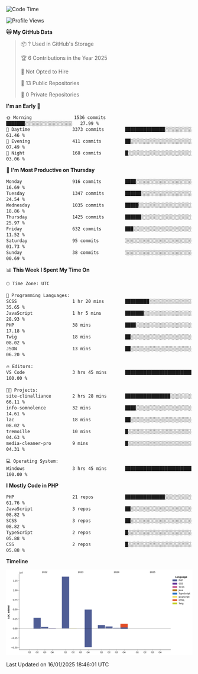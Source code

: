 <!--START_SECTION:waka-->
![Code Time](http://img.shields.io/badge/Code%20Time-2%2C173%20hrs%2045%20mins-blue)

![Profile Views](http://img.shields.io/badge/Profile%20Views-0-blue)

**🐱 My GitHub Data** 

> 📦 ? Used in GitHub's Storage 
 > 
> 🏆 6 Contributions in the Year 2025
 > 
> 🚫 Not Opted to Hire
 > 
> 📜 13 Public Repositories 
 > 
> 🔑 0 Private Repositories 
 > 
**I'm an Early 🐤** 

```text
🌞 Morning                1536 commits        ███████░░░░░░░░░░░░░░░░░░   27.99 % 
🌆 Daytime                3373 commits        ███████████████░░░░░░░░░░   61.46 % 
🌃 Evening                411 commits         ██░░░░░░░░░░░░░░░░░░░░░░░   07.49 % 
🌙 Night                  168 commits         █░░░░░░░░░░░░░░░░░░░░░░░░   03.06 % 
```
📅 **I'm Most Productive on Thursday** 

```text
Monday                   916 commits         ████░░░░░░░░░░░░░░░░░░░░░   16.69 % 
Tuesday                  1347 commits        ██████░░░░░░░░░░░░░░░░░░░   24.54 % 
Wednesday                1035 commits        █████░░░░░░░░░░░░░░░░░░░░   18.86 % 
Thursday                 1425 commits        ██████░░░░░░░░░░░░░░░░░░░   25.97 % 
Friday                   632 commits         ███░░░░░░░░░░░░░░░░░░░░░░   11.52 % 
Saturday                 95 commits          ░░░░░░░░░░░░░░░░░░░░░░░░░   01.73 % 
Sunday                   38 commits          ░░░░░░░░░░░░░░░░░░░░░░░░░   00.69 % 
```


📊 **This Week I Spent My Time On** 

```text
🕑︎ Time Zone: UTC

💬 Programming Languages: 
SCSS                     1 hr 20 mins        █████████░░░░░░░░░░░░░░░░   35.65 % 
JavaScript               1 hr 5 mins         ███████░░░░░░░░░░░░░░░░░░   28.93 % 
PHP                      38 mins             ████░░░░░░░░░░░░░░░░░░░░░   17.18 % 
Twig                     18 mins             ██░░░░░░░░░░░░░░░░░░░░░░░   08.02 % 
JSON                     13 mins             ██░░░░░░░░░░░░░░░░░░░░░░░   06.20 % 

🔥 Editors: 
VS Code                  3 hrs 45 mins       █████████████████████████   100.00 % 

🐱‍💻 Projects: 
site-clinalliance        2 hrs 28 mins       █████████████████░░░░░░░░   66.11 % 
info-somnolence          32 mins             ████░░░░░░░░░░░░░░░░░░░░░   14.61 % 
lac                      18 mins             ██░░░░░░░░░░░░░░░░░░░░░░░   08.02 % 
tremoille                10 mins             █░░░░░░░░░░░░░░░░░░░░░░░░   04.63 % 
media-cleaner-pro        9 mins              █░░░░░░░░░░░░░░░░░░░░░░░░   04.31 % 

💻 Operating System: 
Windows                  3 hrs 45 mins       █████████████████████████   100.00 % 
```

**I Mostly Code in PHP** 

```text
PHP                      21 repos            ███████████████░░░░░░░░░░   61.76 % 
JavaScript               3 repos             ██░░░░░░░░░░░░░░░░░░░░░░░   08.82 % 
SCSS                     3 repos             ██░░░░░░░░░░░░░░░░░░░░░░░   08.82 % 
TypeScript               2 repos             █░░░░░░░░░░░░░░░░░░░░░░░░   05.88 % 
CSS                      2 repos             █░░░░░░░░░░░░░░░░░░░░░░░░   05.88 % 
```



**Timeline**

![Lines of Code chart](https://raw.githubusercontent.com/tahar-elgunaoui/tahar-elgunaoui/main/assets/bar_graph.png)


 Last Updated on 16/01/2025 18:46:01 UTC
<!--END_SECTION:waka-->
